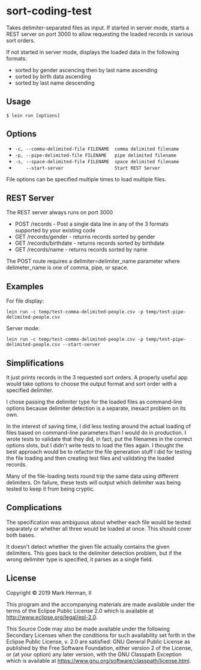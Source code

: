 # sort-coding-test

Takes delimiter-separated files as input. If started in server mode, starts a REST server
on port 3000 to allow requesting the loaded records in various sort orders.

If not started in server mode, displays the loaded data in the following formats:

* sorted by gender ascencing then by last name ascending
* sorted by birth data ascending
* sorted by last name descending

## Usage

    $ lein run [options]

## Options

*  `-c, --comma-delimited-file FILENAME  comma delimited filename`
*  `-p, --pipe-delimited-file FILENAME   pipe delimited filename`
*  `-s, --space-delimited-file FILENAME  space delimited filename`
*  `    --start-server                   Start REST Server`

File options can be specified multiple times to load multiple files.

## REST Server

The REST server always runs on port 3000

* POST /records - Post a single data line in any of the 3 formats supported by your existing code
* GET /records/gender - returns records sorted by gender
* GET /records/birthdate - returns records sorted by birthdate
* GET /records/name - returns records sorted by name

The POST route requires a delimiter=delimiter_name parameter where delimeter_name is one of
comma, pipe, or space.

## Examples

For file display:

`lein run -c temp/test-comma-delimited-people.csv -p temp/test-pipe-delimited-people.csv`

Server mode:

`lein run -c temp/test-comma-delimited-people.csv -p temp/test-pipe-delimited-people.csv --start-server`

## Simplifications

It just prints records in the 3 requested sort orders. A properly useful app would take options
to choose the output format and sort order with a specified delimiter.

I chose passing the delimiter type for the loaded files as command-line options because
delimiter detection is a separate, inexact problem on its own.

In the interest of saving time, I did less testing around the actual loading of files based
on command-line parameters than I would do in production. I wrote tests to validate that they
did, in fact, put the filenames in the correct options slots, but I didn't write tests to
load the files again. I thought the best approach would be to refactor the file generation
stuff I did for testing the file loading and then creating test files and validating the loaded
records.

Many of the file-loading tests round trip the same data using different delimiters. On failure,
these tests will output which delimiter was being tested to keep it from being cryptic.

## Complications

The specification was ambiguous about whether each file would be tested separately or
whether all three would be loaded at once. This should cover both bases.

It doesn't detect whether the given file actually contains the given delimiters. This goes
back to the delimiter detection problem, but if the wrong delimiter type is specified,
it parses as a single field.

## License

Copyright © 2019 Mark Herman, II

This program and the accompanying materials are made available under the
terms of the Eclipse Public License 2.0 which is available at
http://www.eclipse.org/legal/epl-2.0.

This Source Code may also be made available under the following Secondary
Licenses when the conditions for such availability set forth in the Eclipse
Public License, v. 2.0 are satisfied: GNU General Public License as published by
the Free Software Foundation, either version 2 of the License, or (at your
option) any later version, with the GNU Classpath Exception which is available
at https://www.gnu.org/software/classpath/license.html.
